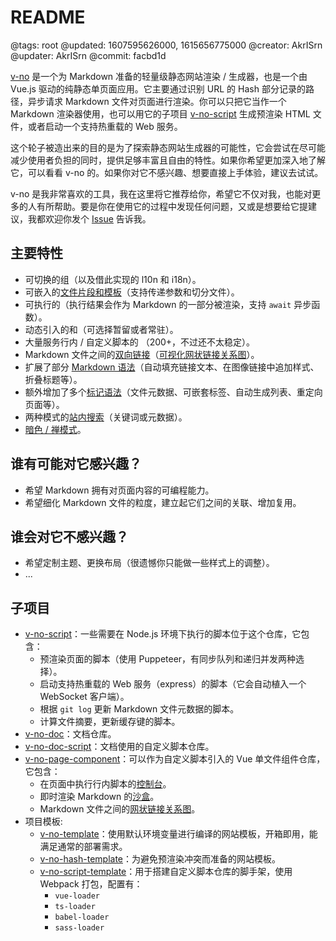 # README

@tags: root
@updated: 1607595626000, 1615656775000
@creator: AkrISrn
@updater: AkrISrn
@commit: facbd1d

[v-no](https://github.com/akrisrn/v-no) 是一个为 Markdown 准备的轻量级静态网站渲染 / 生成器，也是一个由 Vue.js 驱动的纯静态单页面应用。它主要通过识别 URL 的 Hash 部分记录的路径，异步请求 Markdown 文件对页面进行渲染。你可以只把它当作一个 Markdown 渲染器使用，也可以用它的子项目 [v-no-script](https://github.com/akrisrn/v-no-script) 生成预渲染 HTML 文件，或者启动一个支持热重载的 Web 服务。

这个轮子被造出来的目的是为了探索静态网站生成器的可能性，它会尝试在尽可能减少使用者负担的同时，提供足够丰富且自由的特性。如果你希望更加深入地了解它，可以看看 v-no 的[](/zh/docs/design-concept.md "#")。如果你对它不感兴趣、想要直接上手体验，建议去试试[](/zh/docs/download_&_deploy.md "#")。

v-no 是我非常喜欢的工具，我在这里将它推荐给你，希望它不仅对我，也能对更多的人有所帮助。要是你在使用它的过程中发现任何问题，又或是想要给它提建议，我都欢迎你发个 [Issue](https://github.com/akrisrn/v-no/issues/new) 告诉我。

## 主要特性

- 可切换的[](/zh/docs/multi-conf.md "#")组（以及借此实现的 l10n 和 i18n）。
- 可嵌入的[文件片段和模板](/zh/docs/snippets.md "#")（支持传递参数和切分文件）。
- 可执行的[](/zh/docs/inline-script.md "#")（执行结果会作为 Markdown 的一部分被渲染，支持 `await` 异步函数）。
- 动态引入的[](/zh/docs/custom-script.md "#")和[](/zh/docs/custom-style.md "#")（可选择暂留或者常驻）。
- 大量服务行内 / 自定义脚本的 [](/zh/api/index.md "#")（200+，不过还不太稳定）。
- Markdown 文件之间的[双向链接](/zh/docs/backlinks.md "#")（[可视化网状链接关系图](/graph.md "#")）。
- 扩展了部分 [Markdown 语法](/zh/docs/syntax.md "#")（自动填充链接文本、在图像链接中追加样式、折叠标题等）。
- 额外增加了多个[标记语法](/zh/docs/marks.md "#")（文件元数据、可嵌套标签、自动生成列表、重定向页面等）。
- 两种模式的[站内搜索](/zh/search.md "#")（关键词或元数据）。
- [暗色 / 禅模式](/zh/docs/gadget.md "#")。

## 谁有可能对它感兴趣？

- 希望 Markdown 拥有对页面内容的可编程能力。
- 希望细化 Markdown 文件的粒度，建立起它们之间的关联、增加复用。

## 谁会对它不感兴趣？

- 希望定制主题、更换布局（很遗憾你只能做一些样式上的调整）。
- ...

## 子项目

- [v-no-script](https://github.com/akrisrn/v-no-script)：一些需要在 Node.js 环境下执行的脚本位于这个仓库，它包含：
    - 预渲染页面的脚本（使用 Puppeteer，有同步队列和递归并发两种选择）。
    - 启动支持热重载的 Web 服务（express）的脚本（它会自动植入一个 WebSocket 客户端）。
    - 根据 `git log` 更新 Markdown 文件元数据的脚本。
    - 计算文件摘要，更新缓存键的脚本。
- [v-no-doc](https://github.com/akrisrn/v-no-doc)：文档仓库。
- [v-no-doc-script](https://github.com/akrisrn/v-no-doc-script)：文档使用的自定义脚本仓库。
- [v-no-page-component](https://github.com/akrisrn/v-no-page-component)：可以作为自定义脚本引入的 Vue 单文件组件仓库，它包含：
    - 在页面中执行行内脚本的[控制台](/console.md "#")。
    - 即时渲染 Markdown 的[沙盒](/sandbox.md "#")。
    - Markdown 文件之间的[网状链接关系图](/graph.md "#")。
- 项目模板:
    - [v-no-template](https://github.com/akrisrn/v-no-template)：使用默认环境变量进行编译的网站模板，开箱即用，能满足通常的部署需求。
    - [v-no-hash-template](https://github.com/akrisrn/v-no-hash-template)：为避免预渲染冲突而准备的网站模板。
    - [v-no-script-template](https://github.com/akrisrn/v-no-script-template)：用于搭建自定义脚本仓库的脚手架，使用 Webpack 打包，配置有：
        - `vue-loader`
        - `ts-loader`
        - `babel-loader`
        - `sass-loader`
